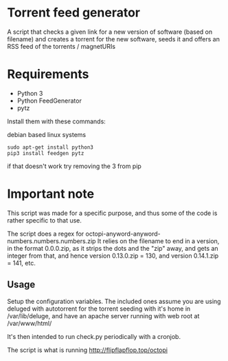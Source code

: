 # Torrent feed generator
A script that checks a given link for a new version of software (based on filename)
and creates a torrent for the new software, seeds it and offers an RSS feed of
the torrents / magnetURIs

# Requirements

* Python 3
* Python FeedGenerator
* pytz

Install them with these commands:

debian based linux systems

    sudo apt-get install python3
    pip3 install feedgen pytz

if that doesn't work try removing the 3 from pip

# Important note
This script was made for a specific purpose, and thus some of the code is rather specific to that use.

The script does a regex for octopi-anyword-anyword-numbers.numbers.numbers.zip
It relies on the filename to end in a version, in the format 0.0.0.zip, as it strips the dots and the "zip" away, 
and gets an integer from that, and hence version 0.13.0.zip = 130, and version 0.14.1.zip = 141, etc.

## Usage
Setup the configuration variables. The included ones assume you are using deluged with autotorrent
for the torrent seeding with it's home in /var/lib/deluge,
and have an apache server running with web root at /var/www/html/

It's then intended to run check.py periodically with a cronjob.

The script is what is running http://flipflapflop.top/octopi
